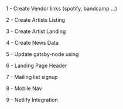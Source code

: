 1 - Create Vendor links (spotify, bandcamp ...)

2 - Create Artists Listing

3 - Create Artist Landing

4 - Create News Data 

5 - Update gatsby-node using 

6 - Landing Page Header 

7 - Mailing list signup

8 - Mobile Nav

9 - Netlify Integration